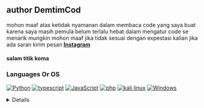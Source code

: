 ## author DemtimCod

mohon maaf atas ketidak nyamanan dalam membaca code yang saya buat karena saya masih pemula belum terlalu hebat dalam mengatur code se menarik mungkin mohon maaf jika tidak sesuai dengan expestasi kalian
jika ada saran kirim pesan 
**[Instagram](https://www.instagram.com/ceo_demtimcod/)**

#### salam titik koma


### Languages Or OS
[![Python](https://img.shields.io/badge/python-black?style=for-the-badge&logo=python)](https://github.com/DemtimCod)
[![typescript](https://img.shields.io/badge/typescript-black?style=for-the-badge&logo=typescript)](https://github.com/DemtimCod)
[![JavaScript](https://img.shields.io/badge/javascript-black?style=for-the-badge&logo=javascript)](https://github.com/DemtimCod)
[![php](https://img.shields.io/badge/php-black?style=for-the-badge&logo=php)](https://github.com/DemtimCod)
[![kali linux](https://img.shields.io/badge/kalilinux-black?style=for-the-badge&logo=kalilinux)](https://github.com/DemtimCod)
[![Windows](https://img.shields.io/badge/Windows-black?style=for-the-badge&logo=Windows)](https://github.com/DemtimCod)

<details>
<p align="center">
  <a href="https://https://github.com/DemtimCod?tab=repositories">
  <img src="https://img.shields.io/badge/LeetCode-blue?style=flat-square&logo=LeetCode" alt="LeetCode">
    </a>
</p>


<p align="center">
  <a href="https://github.com/DemtimCod">
    <img src="http://github-profile-summary-cards.vercel.app/api/cards/profile-details?username=DemtimCod&theme=transparent" />
  </a>
  <a href="https://github.com/DemtimCod">
    <img src="https://github-readme-streak-stats.herokuapp.com/?user=DemtimCod&hide_border=true&card_width=338&theme=transparent" />
  </a>
  <a href="https://github.com/DemtimCod">
    <img src="http://github-profile-summary-cards.vercel.app/api/cards/stats?username=DemtimCod&theme=transparent" />
  </a>
  <a href="https://github.com/DemtimCod">
    <img src="https://github-readme-stats.vercel.app/api/top-langs/?username=DemtimCod&langs_count=10&exclude_repo=&hide=jupyter%20notebook,vim%20script,cmake,makefile,batchfile,emacs%20lisp,css,html&layout=default&card_width=699&hide_border=true&theme=transparent" />
  </a>
</p>
<p align="center">
  <a href="https://github.com/DemtimCod">
    <img src="https://komarev.com/ghpvc/?username=DemtimCod&color=blue&style=flat)" />
  </a>
</p>


### follow social media demtimcod

[![Tik Tok](https://img.shields.io/badge/tiktok-black?style=for-the-badge&logo=tiktok)](https://tiktok.com/@ceo_demtimcod)
[![instagram](https://img.shields.io/badge/Instagram-black?style=for-the-badge&logo=Instagram)](https://www.instagram.com/ceo_demtimcod/)
[![twitter](https://img.shields.io/badge/Twitter-black?style=for-the-badge&logo=Twitter)](https://twitter.com/CEO_demtimcod?t=osCeVR-JeR0dTQOpgIjvow&s=09)
[![Discord](https://img.shields.io/badge/Discord_comunity-black?style=for-the-badge&logo=Discord)](https://discord.gg/ypHUxJth)
